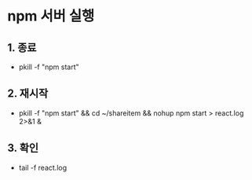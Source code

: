 # npm 서버 실행

## 1. 종료
- pkill -f "npm start"

## 2. 재시작
 - pkill -f "npm start" && cd ~/shareitem && nohup npm start > react.log 2>&1 &

## 3. 확인
 - tail -f react.log
